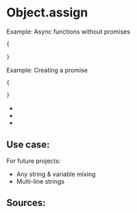 
# Object.assign





Example: Async functions without promises

```javascript
{
      
}
```
        

Example: Creating a promise

```javascript
{
   
}
```

- 
- 
- 



## Use case: 

For future projects:

- Any string & variable mixing
- Multi-line strings

## Sources: